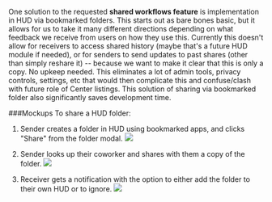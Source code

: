 One solution to the requested **shared workflows feature** is implementation in HUD via bookmarked folders. This starts out as bare bones basic, but it allows for us to take it many different directions depending on what feedback we receive from users on how they use this. Currently this doesn't allow for receivers to access shared history (maybe that's a future HUD module if needed), or for senders to send updates to past shares (other than simply reshare it) -- because we want to make it clear that this is only a copy. No upkeep needed. This eliminates a lot of admin tools, privacy controls, settings, etc that would then complicate this and confuse/clash with future role of Center listings. This solution of sharing via bookmarked folder also significantly saves development time.

###Mockups
To share a HUD folder:

1. Sender creates a folder in HUD using bookmarked apps, and clicks "Share" from the folder modal.
![](https://raw.githubusercontent.com/ozone-development/ozp-documentation/master/mockups/hud/HUD_FolderShare_1_modal.png)

2. Sender looks up their coworker and shares with them a copy of the folder.
![](https://raw.githubusercontent.com/ozone-development/ozp-documentation/master/mockups/hud/HUD_FolderShare_2_lookup.png)

3. Receiver gets a notification with the option to either add the folder to their own HUD or to ignore.
![](https://raw.githubusercontent.com/ozone-development/ozp-documentation/master/mockups/hud/HUD_FolderShare_3_notification.png)
